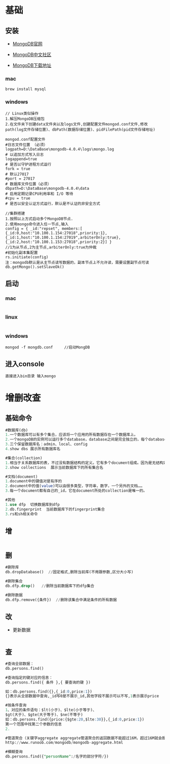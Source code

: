 # 基础

## 安装

+ [MongoDB官网](https://www.mongodb.com/)

+ [MongoDB中文社区](http://www.mongoing.com/)

+ [MongoDB下载地址](https://www.mongodb.com/download-center/community)

### mac

```
brew install mysql
```

### windows

```
// Linux类似操作
1.解压MongoDB压缩包
2.在文件夹下创建data文件夹以及logs文件,创建配置文件mongod.conf文件,修改path(log文件存储位置)、dbPath(数据存储位置)、pidFilePath(pid文件存储地址)

mongod.conf配置文件
#日志文件位置 （必须）
logpath=D:\DataBase\mongodb-4.0.4\logs\mongo.log
# 以追加方式写入日志
logappend=true
# 是否以守护进程方式运行
fork = true
# 默认27017
#port = 27017
# 数据库文件位置（必须）
dbpath=D:\DataBase\mongodb-4.0.4\data 
# 启用定期记录CPU利用率和 I/O 等待
#cpu = true
# 是否以安全认证方式运行，默认是不认证的非安全方式

//集群搭建
1.按照以上方式启动多个MongoDB节点.
2.使用mongo命令进入任一节点,输入
config = { _id:"repset", members:[ {_id:0,host:"10.100.1.154:27018",priority:1},{_id:1,host:"10.100.1.154:27019",arbiterOnly:true},{_id:2,host:"10.100.1.153:27018",priority:2}] }
//1为从节点,2为主节点,arbiterOnly:true为仲裁
#初始化副本集配置
rs.initiate(config)
注：mongodb默认是从主节点读写数据的，副本节点上不允许读，需要设置副节点可读
db.getMongo().setSlaveOk()
```

## 启动

### mac

```

```

### linux

```

```

### windows

```
mongod -f mongdb.conf     //启动MongDB
```



## 进入console

```sql
直接进入bin目录 输入mongo 
```

# 增删改查

## 基础命令

```sql
#数据库(db)
1.一个数据库可以有多个集合，应该将一个应用的所有数据存在一个数据库上。
2.一个mongoDB的实例可以运行多个database，database之间是完全独立的，每个database有自己的权限，每个database存储于磁盘的不同文件。
3.三个保留数据库名：admin、local、config
4.show dbs 展示所有数据库名

#集合(collection)
1.相当于关系数据库的表，不过没有数据结构的定义。它有多个document组成。因为是无结构定义的，所以你可以把任何document存入一个collection里
2.show collections  展示当前数据库下的所有集合名

#文档(document)
1.document中的键值对是有序的
2.document中的值(value)可以由很多类型，字符串，数字，一个另外的文档……
3.每一个document都有自己的_id，它在document所处的collection是唯一的。

#其他
1.use dfp  切换数据库到dfp
2.db.fingerprint  当前数据库下的fingerprint集合
3.rs和sh相关命令
```

## 增

```sql

```
## 删

```sql
#删除库  
db.dropDatabase()  //固定格式,删除当前库(不用跟参数,区分大小写)

#删除集合
db.dfp.drop()   //删除当前数据库下的dfp集合

#删除数据
db.dfp.remove({条件})  //删除该集合中满足条件的所有数据
```
## 改

+ 更新数据
```sql

```

## 查

```sql
#查询全部数据：
db.persons.find()

#查询指定的键对应的信息：
db.persons.find({ 条件 },{ 要查询的键 })

如：db.persons.find({},{_id:0,price:1}) 
{}表示从全部数据中查询,_id写0是不展示_id,其他字段不展示可以不写,1表示展示price

#按条件查询
1、对应的条件语句：$lt(小于)、$lte(小于等于)、
$gt(大于)、$gte(大于等于)、$ne(不等于)
如：db.persons.find({price:{$gte:20,$lte:30}},{_id:0,price:1})
第一个范围中找第二个参数的信息
2.

#管道聚合（关键字aggregate aggregate管道聚合的返回数据不能超过16M，超过16M就会报异常错误。解决方法就是设置allowDiskUse:true，即允许使用磁盘缓存。）[效率高]
http://www.runoob.com/mongodb/mongodb-aggregate.html

#模糊查询
db.persons.find({"personName":/名字的部分字符/})
```
